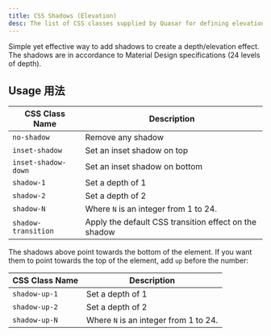 ```yaml
---
title: CSS Shadows (Elevation)
desc: The list of CSS classes supplied by Quasar for defining elevation on DOM elements.
---
```

Simple yet effective way to add shadows to create a depth/elevation effect.
The shadows are in accordance to Material Design specifications (24 levels of depth).

## Usage 用法

| CSS Class Name | Description |
| --- | --- |
| `no-shadow` | Remove any shadow |
| `inset-shadow` | Set an inset shadow on top |
| `inset-shadow-down` | Set an inset shadow on bottom |
| `shadow-1` | Set a depth of 1 |
| `shadow-2` | Set a depth of 2 |
| `shadow-N` | Where `N` is an integer from 1 to 24. |
| `shadow-transition` | Apply the default CSS transition effect on the shadow |

<doc-example title="Standard shadows" file="shadows/Standard" scrollable />

The shadows above point towards the bottom of the element. If you want them to point towards the top of the element, add `up` before the number:

| CSS Class Name | Description |
| --- | --- |
| `shadow-up-1` | Set a depth of 1 |
| `shadow-up-2` | Set a depth of 2 |
| `shadow-up-N` | Where `N` is an integer from 1 to 24. |

<doc-example title="Shadows pointing up" file="shadows/PointingUp" scrollable />

<doc-example title="Inset shadow" file="shadows/Inset" />
